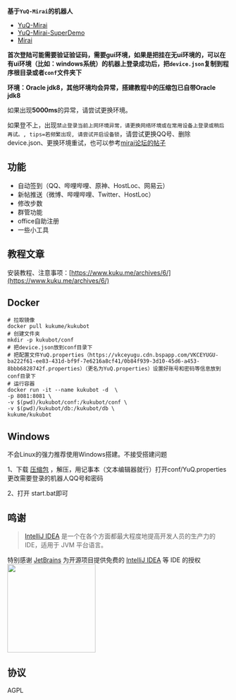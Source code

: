 **基于`YuQ-Mirai`的机器人**
* [YuQ-Mirai](https://github.com/YuQWorks/YuQ-Mirai)
* [YuQ-Mirai-SuperDemo](https://github.com/YuQWorks/YuQ-SuperDemo)
* [Mirai](https://github.com/mamoe/mirai)

**首次登陆可能需要验证验证码，需要gui环境，如果是把挂在无ui环境的，可以在有ui环境（比如：windows系统）的机器上登录成功后，把`device.json`复制到程序根目录或者`conf`文件夹下**

**环境：Oracle jdk8，其他环境均会异常，搭建教程中的压缩包已自带Oracle jdk8**

如果出现**5000ms**的异常，请尝试更换环境。

如果登不上，出现`禁止登录当前上网环境异常，请更换网络环境或在常用设备上登录或稍后再试。, tips=若频繁出现, 请尝试开启设备锁`，请尝试更换QQ号、删除device.json、更换环境重试，也可以参考[mirai论坛的帖子](https://mirai.mamoe.net/topic/223/%E5%BD%93%E5%89%8D%E4%B8%8A%E7%BD%91%E7%8E%AF%E5%A2%83%E5%BC%82%E5%B8%B8-%E7%9A%84%E4%B8%B4%E6%97%B6%E5%A4%84%E7%90%86%E6%96%B9%E6%A1%88)

## 功能
* 自动签到（QQ、哔哩哔哩、原神、HostLoc、网易云）
* 新帖推送（微博、哔哩哔哩、Twitter、HostLoc）
* 修改步数
* 群管功能
* office自助注册
* 一些小工具

## 教程文章

安装教程、注意事项：[https://www.kuku.me/archives/6/](https://www.kuku.me/archives/6/)

## Docker

```shell
# 拉取镜像
docker pull kukume/kukubot
# 创建文件夹
mkdir -p kukubot/conf
# 把device.json放到conf目录下
# 把配置文件YuQ.properties（https://vkceyugu.cdn.bspapp.com/VKCEYUGU-ba222f61-ee83-431d-bf9f-7e6216a8cf41/0b84f939-3d10-45d6-a453-8bbb6828742f.properties）（更名为YuQ.properties）设置好账号和密码等信息放到conf目录下
# 运行容器
docker run -it --name kukubot -d  \
-p 8081:8081 \
-v $(pwd)/kukubot/conf:/kukubot/conf \
-v $(pwd)/kukubot/db:/kukubot/db \
kukume/kukubot
```

## Windows

不会Linux的强力推荐使用Windows搭建。不接受搭建问题

1、下载 [压缩包](https://api.kuku.me/tb/pan/kuku/kuku-bot/kukubot-windows.zip) ，解压，用记事本（文本编辑器就行）打开conf/YuQ.properties更改需要登录的机器人QQ号和密码

2、打开 start.bat即可

## 鸣谢

> [IntelliJ IDEA](https://zh.wikipedia.org/zh-hans/IntelliJ_IDEA) 是一个在各个方面都最大程度地提高开发人员的生产力的 IDE，适用于 JVM 平台语言。

特别感谢 [JetBrains](https://www.jetbrains.com/?from=kuku-bot) 为开源项目提供免费的 [IntelliJ IDEA](https://www.jetbrains.com/idea/?from=kuku-bot) 等 IDE 的授权  
[<img src="https://img.kuku.me/images/2021/01/31/4I4aI.png" width="200"/>](https://www.jetbrains.com/?from=kuku-bot)

## 协议
AGPL
